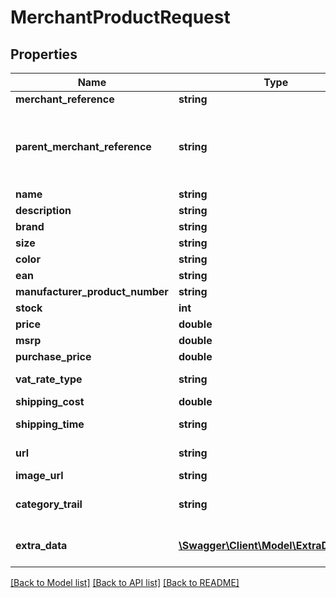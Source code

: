 # MerchantProductRequest

## Properties
Name | Type | Description | Notes
------------ | ------------- | ------------- | -------------
**merchant_reference** | **string** | A unique identifier of the product. | [optional] 
**parent_merchant_reference** | **string** | If this product is a different version of another  product (for example, all fields are the same except  size and/or color), then this field should contain  the &#39;MerchantProductReference&#39; of the parent. The parent  should already exist (or be present between the products  in the content of the API call, it does not matter whether   the parent is behind the child in the list). | [optional] 
**name** | **string** |  | [optional] 
**description** | **string** |  | [optional] 
**brand** | **string** |  | [optional] 
**size** | **string** |  | [optional] 
**color** | **string** |  | [optional] 
**ean** | **string** |  | [optional] 
**manufacturer_product_number** | **string** |  | [optional] 
**stock** | **int** |  | [optional] 
**price** | **double** | Price, including VAT. | [optional] 
**msrp** | **double** | Manufacturer&#39;s suggested retail price | [optional] 
**purchase_price** | **double** |  | [optional] 
**vat_rate_type** | **string** | The type of VAT which applies to this product.  See: http://ec.europa.eu/taxation_customs/taxation/vat/topics/rates_en.htm | [optional] 
**shipping_cost** | **double** |  | [optional] 
**shipping_time** | **string** | A textual representation of the shippingtime.  For example, in Dutch: &#39;Op werkdagen voor 22:00 uur besteld, morgen in huis&#39; | [optional] 
**url** | **string** | A URL pointing to the merchant&#39;s webpage  which displays this product. | [optional] 
**image_url** | **string** | A URL at which an image of this product  can be found. | [optional] 
**category_trail** | **string** | The category to which this product belongs.  Please supply this field in the following format:  &#39;maincategory &amp;gt; category &amp;gt; subcategory&#39;  For example:  &#39;vehicles &amp;gt; bikes &amp;gt; mountainbike&#39; | [optional] 
**extra_data** | [**\Swagger\Client\Model\ExtraDataItem[]**](ExtraDataItem.md) | An optional list of key-value pairs containing  extra data about this product. This data can be  sent to channels or used for filtering products. | [optional] 

[[Back to Model list]](../README.md#documentation-for-models) [[Back to API list]](../README.md#documentation-for-api-endpoints) [[Back to README]](../README.md)


